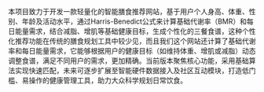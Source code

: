 本项目致力于开发一款轻量化的智能膳食推荐网站，基于用户个人身高、体重、性别、年龄及活动水平，通过Harris-Benedict公式来计算基础代谢率（BMR）和每日能量需求，结合减脂、增肌等基础健康目标，生成个性化的三餐食谱，这种个性化推荐功能在传统的膳食规划工具中较少见，而且我们这个网站还计算了基础代谢率和每日能量需求，它能够根据用户的健康目标（如维持体重、增肌或减脂）动态调整食谱，满足不同用户的需求，更加精确。当前版本聚焦核心功能，采用基础算法实现快速匹配，未来可逐步扩展至智能硬件数据接入及社区互动模块，打造低门槛、易操作的健康管理工具，助力大众科学规划日常饮食。
